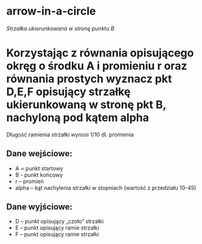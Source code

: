# arrow-in-a-circle


<!DOCTYPE html>
<html>
  <head>
    <h6> Strzałka ukierunkowana w stronę punktu B </h6>
  </head>
  <body>
    <h1>Korzystając z równania opisującego okręg o środku A i promieniu r oraz równania prostych wyznacz pkt D,E,F opisujący strzałkę ukierunkowaną w stronę pkt B, nachyloną pod kątem alpha</h1>
    <p>Długość ramienia strzałki wynosi 1/10 dl. promienia</p>
    <h2>Dane wejściowe:</h2>
    <ul>
      <li>A = punkt startowy</li>
      <li>B - punkt końcowy</li>
      <li>r – promień</li>
      <li>alpha – kąt nachylenia strzałki w stopniach (wartość z przedziału 10-45)</li>
    </ul>
    <h2>Dane wyjściowe:</h2>
    <ul>
      <li>D – punkt opisujący „czoło” strzałki</li>
      <li>E – punkt opisujący ramie strzałki</li>
      <li>F – punkt opisujący ramie strzałki</li>
    </ul>
    <!-- tu należy umieścić kod, który wyznaczy punkty D, E i F -->
  </body>
</html>
